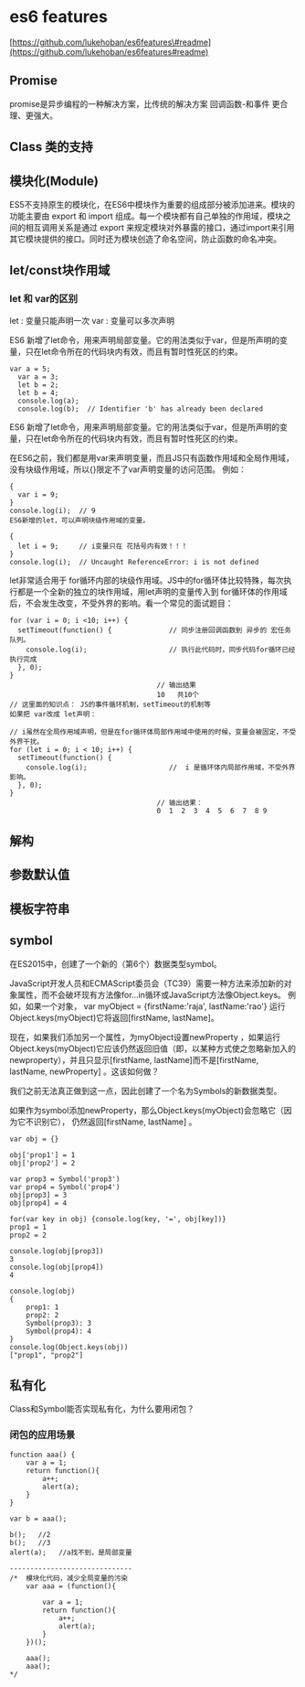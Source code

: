 # es6 features

[https://github.com/lukehoban/es6features\#readme](https://github.com/lukehoban/es6features#readme)

## Promise

promise是异步编程的一种解决方案，比传统的解决方案 回调函数-和事件 更合理、更强大。

## Class 类的支持

## 模块化\(Module\)

ES5不支持原生的模块化，在ES6中模块作为重要的组成部分被添加进来。模块的功能主要由 export 和 import 组成。每一个模块都有自己单独的作用域，模块之间的相互调用关系是通过 export 来规定模块对外暴露的接口，通过import来引用其它模块提供的接口。同时还为模块创造了命名空间，防止函数的命名冲突。

## let/const块作用域

### let 和 var的区别

let : 变量只能声明一次 var : 变量可以多次声明

ES6 新增了let命令，用来声明局部变量。它的用法类似于var，但是所声明的变量，只在let命令所在的代码块内有效，而且有暂时性死区的约束。

```text
var a = 5;
  var a = 3;
  let b = 2;
  let b = 4;  
  console.log(a);
  console.log(b);  // Identifier 'b' has already been declared
```

ES6 新增了let命令，用来声明局部变量。它的用法类似于var，但是所声明的变量，只在let命令所在的代码块内有效，而且有暂时性死区的约束。

在ES6之前，我们都是用var来声明变量，而且JS只有函数作用域和全局作用域，没有块级作用域，所以{}限定不了var声明变量的访问范围。 例如：

```text
{ 
  var i = 9;
} 
console.log(i);  // 9
ES6新增的let，可以声明块级作用域的变量。

{ 
  let i = 9;     // i变量只在 花括号内有效！！！
} 
console.log(i);  // Uncaught ReferenceError: i is not defined
```

let非常适合用于 for循环内部的块级作用域。JS中的for循环体比较特殊，每次执行都是一个全新的独立的块作用域，用let声明的变量传入到 for循环体的作用域后，不会发生改变，不受外界的影响。看一个常见的面试题目：

```text
for (var i = 0; i <10; i++) {  
  setTimeout(function() {              // 同步注册回调函数到 异步的 宏任务队列。
    console.log(i);                    // 执行此代码时，同步代码for循环已经执行完成
  }, 0);
}
                                    // 输出结果
                                    10   共10个
// 这里面的知识点： JS的事件循环机制，setTimeout的机制等
如果把 var改成 let声明：

// i虽然在全局作用域声明，但是在for循环体局部作用域中使用的时候，变量会被固定，不受外界干扰。
for (let i = 0; i < 10; i++) { 
  setTimeout(function() {
    console.log(i);                    //  i 是循环体内局部作用域，不受外界影响。
  }, 0);
}
                                    // 输出结果：
                                    0  1  2  3  4  5  6  7  8 9
```

## 解构

## 参数默认值

## 模板字符串

## symbol

在ES2015中，创建了一个新的（第6个）数据类型symbol。

JavaScript开发人员和ECMAScript委员会（TC39）需要一种方法来添加新的对象属性，而不会破坏现有方法像for...in循环或JavaScript方法像Object.keys。 例如，如果一个对象， var myObject = {firstName:'raja', lastName:'rao'} 运行Object.keys\(myObject\)它将返回\[firstName, lastName\]。

现在，如果我们添加另一个属性，为myObject设置newProperty ，如果运行Object.keys\(myObject\)它应该仍然返回旧值（即，以某种方式使之忽略新加入的newproperty），并且只显示\[firstName, lastName\]而不是\[firstName, lastName, newProperty\] 。这该如何做？

我们之前无法真正做到这一点，因此创建了一个名为Symbols的新数据类型。

如果作为symbol添加newProperty，那么Object.keys\(myObject\)会忽略它（因为它不识别它）， 仍然返回\[firstName, lastName\] 。

```text
var obj = {}

obj['prop1'] = 1
obj['prop2'] = 2

var prop3 = Symbol('prop3')
var prop4 = Symbol('prop4')
obj[prop3] = 3
obj[prop4] = 4

for(var key in obj) {console.log(key, '=', obj[key])}
prop1 = 1
prop2 = 2

console.log(obj[prop3])
3
console.log(obj[prop4])
4

console.log(obj)
{
    prop1: 1
    prop2: 2
    Symbol(prop3): 3
    Symbol(prop4): 4
}
console.log(Object.keys(obj))
["prop1", "prop2"]
```

## 私有化

Class和Symbol能否实现私有化，为什么要用闭包？

### 闭包的应用场景

```text
function aaa() {
    var a = 1;
    return function(){
        a++;
        alert(a);
    }
}

var b = aaa();

b();   //2
b();   //3
alert(a);   //a找不到，是局部变量

------------------------------
/*  模块化代码，减少全局变量的污染
    var aaa = (function(){

        var a = 1;
        return function(){
            a++;
            alert(a);
        }
    })();

    aaa();
    aaa();
*/
```

